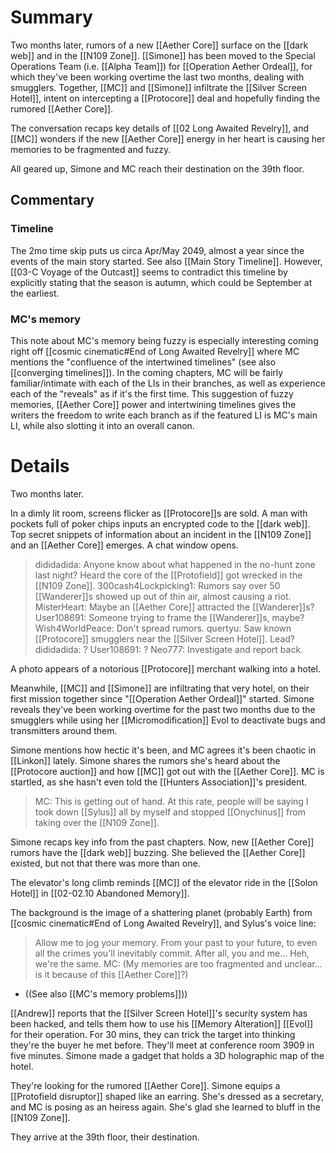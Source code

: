 # Summary
Two months later, rumors of a new [[Aether Core]] surface on the [[dark web]] and in the [[N109 Zone]]. [[Simone]] has been moved to the Special Operations Team (i.e. [[Alpha Team]]) for [[Operation Aether Ordeal]], for which they've been working overtime the last two months, dealing with smugglers. Together, [[MC]] and [[Simone]] infiltrate the [[Silver Screen Hotel]], intent on intercepting a [[Protocore]] deal and hopefully finding the rumored [[Aether Core]].

The conversation recaps key details of [[02 Long Awaited Revelry]], and [[MC]] wonders if the new [[Aether Core]] energy in her heart is causing her memories to be fragmented and fuzzy.

All geared up, Simone and MC reach their destination on the 39th floor.

## Commentary
### Timeline
The 2mo time skip puts us circa Apr/May 2049, almost a year since the events of the main story started. See also [[Main Story Timeline]]. However, [[03-C Voyage of the Outcast]] seems to contradict this timeline by explicitly stating that the season is autumn, which could be September at the earliest.

### MC's memory
This note about MC's memory being fuzzy is especially interesting coming right off [[cosmic cinematic#End of Long Awaited Revelry]] where MC mentions the "confluence of the intertwined timelines" (see also [[converging timelines]]). In the coming chapters, MC will be fairly familiar/intimate with each of the LIs in their branches, as well as experience each of the "reveals" as if it's the first time. This suggestion of fuzzy memories, [[Aether Core]] power and intertwining timelines gives the writers the freedom to write each branch as if the featured LI is MC's main LI, while also slotting it into an overall canon.

# Details
Two months later.

In a dimly lit room, screens flicker as [[Protocore]]s are sold. A man with pockets full of poker chips inputs an encrypted code to the [[dark web]]. Top secret snippets of information about an incident in the [[N109 Zone]] and an [[Aether Core]] emerges. A chat window opens.

> dididadida: Anyone know about what happened in the no-hunt zone last night? Heard the core of the [[Protofield]] got wrecked in the [[N109 Zone]].
> 300cash4Lockpicking1: Rumors say over 50 [[Wanderer]]s showed up out of thin air, almost causing a riot.
> MisterHeart: Maybe an [[Aether Core]] attracted the [[Wanderer]]s?
> User108691: Someone trying to frame the [[Wanderer]]s, maybe?
> Wish4WorldPeace: Don't spread rumors.
> quertyu: Saw known [[Protocore]] smugglers near the [[Silver Screen Hotel]]. Lead?
> dididadida: ?
> User108691: ?
> Neo777: Investigate and report back.

A photo appears of a notorious [[Protocore]] merchant walking into a hotel.

Meanwhile, [[MC]] and [[Simone]] are infiltrating that very hotel, on their first mission together since "[[Operation Aether Ordeal]]" started. Simone reveals they've been working overtime for the past two months due to the smugglers while using her [[Micromodification]] Evol to deactivate bugs and transmitters around them.

Simone mentions how hectic it's been, and MC agrees it's been chaotic in [[Linkon]] lately. Simone shares the rumors she's heard about the [[Protocore auction]] and how [[MC]] got out with the [[Aether Core]]. MC is startled, as she hasn't even told the [[Hunters Association]]'s president.
> MC: This is getting out of hand. At this rate, people will be saying I took down [[Sylus]] all by myself and stopped [[Onychinus]] from taking over the [[N109 Zone]].

Simone recaps key info from the past chapters. Now, new [[Aether Core]] rumors have the [[dark web]] buzzing. She believed the [[Aether Core]] existed, but not that there was more than one.

The elevator's long climb reminds [[MC]] of the elevator ride in the [[Solon Hotel]] in [[02-02.10 Abandoned Memory]].

The background is the image of a shattering planet (probably Earth) from [[cosmic cinematic#End of Long Awaited Revelry]], and Sylus's voice line: 
> Allow me to jog your memory. From your past to your future, to even all the crimes you'll inevitably commit. After all, you and me... Heh, we're the same.
> MC: (My memories are too fragmented and unclear... is it because of this [[Aether Core]]?)
* ((See also [[MC's memory problems]]))

[[Andrew]] reports that the [[Silver Screen Hotel]]'s security system has been hacked, and tells them how to use his [[Memory Alteration]] [[Evol]] for their operation. For 30 mins, they can trick the target into thinking they're the buyer he met before. They'll meet at conference room 3909 in five minutes. Simone made a gadget that holds a 3D holographic map of the hotel.

They're looking for the rumored [[Aether Core]]. Simone equips a [[Protofield disruptor]] shaped like an earring. She's dressed as a secretary, and MC is posing as an heiress again. She's glad she learned to bluff in the [[N109 Zone]].

They arrive at the 39th floor, their destination.